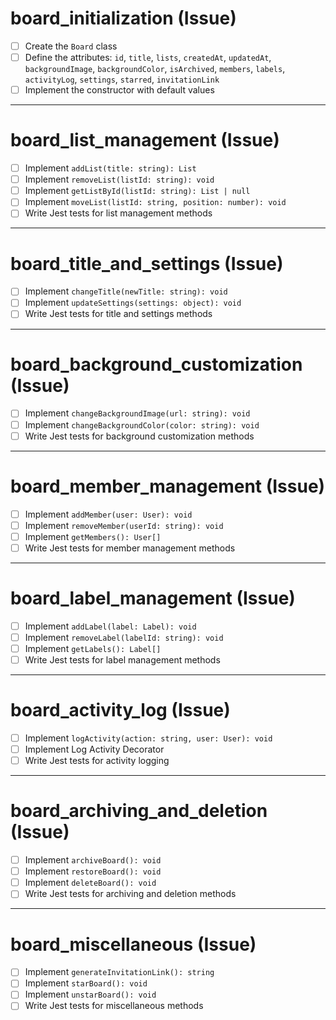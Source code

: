# board_initialization (Issue)

- [ ] Create the `Board` class
- [ ] Define the attributes: `id`, `title`, `lists`, `createdAt`, `updatedAt`, `backgroundImage`, `backgroundColor`, `isArchived`, `members`, `labels`, `activityLog`, `settings`, `starred`, `invitationLink`
- [ ] Implement the constructor with default values

---

# board_list_management (Issue)

- [ ] Implement `addList(title: string): List`
- [ ] Implement `removeList(listId: string): void`
- [ ] Implement `getListById(listId: string): List | null`
- [ ] Implement `moveList(listId: string, position: number): void`
- [ ] Write Jest tests for list management methods

---

# board_title_and_settings (Issue)

- [ ] Implement `changeTitle(newTitle: string): void`
- [ ] Implement `updateSettings(settings: object): void`
- [ ] Write Jest tests for title and settings methods

---

# board_background_customization (Issue)

- [ ] Implement `changeBackgroundImage(url: string): void`
- [ ] Implement `changeBackgroundColor(color: string): void`
- [ ] Write Jest tests for background customization methods

---

# board_member_management (Issue)

- [ ] Implement `addMember(user: User): void`
- [ ] Implement `removeMember(userId: string): void`
- [ ] Implement `getMembers(): User[]`
- [ ] Write Jest tests for member management methods

---

# board_label_management (Issue)

- [ ] Implement `addLabel(label: Label): void`
- [ ] Implement `removeLabel(labelId: string): void`
- [ ] Implement `getLabels(): Label[]`
- [ ] Write Jest tests for label management methods

---

# board_activity_log (Issue)

- [ ] Implement `logActivity(action: string, user: User): void`
- [ ] Implement Log Activity Decorator
- [ ] Write Jest tests for activity logging

---

# board_archiving_and_deletion (Issue)

- [ ] Implement `archiveBoard(): void`
- [ ] Implement `restoreBoard(): void`
- [ ] Implement `deleteBoard(): void`
- [ ] Write Jest tests for archiving and deletion methods

---

# board_miscellaneous (Issue)

- [ ] Implement `generateInvitationLink(): string`
- [ ] Implement `starBoard(): void`
- [ ] Implement `unstarBoard(): void`
- [ ] Write Jest tests for miscellaneous methods
